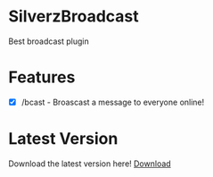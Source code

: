 # SilverzBroadcast
Best broadcast plugin

# Features
- [x] /bcast - Broascast a message to everyone online!

# Latest Version

Download the latest version here! [Download](https://poggit.pmmp.io/r/62206/SilverzEssentials_dev-1.phar)
